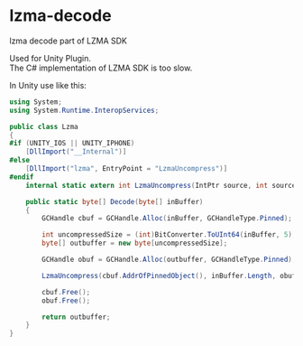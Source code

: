 # lzma-decode
lzma decode part of LZMA SDK
 
Used for Unity Plugin.<br>
The C# implementation of LZMA SDK is too slow. 


In Unity use like this:
 
```c#
using System;
using System.Runtime.InteropServices;

public class Lzma
{
#if (UNITY_IOS || UNITY_IPHONE)
    [DllImport("__Internal")]
#else
    [DllImport("lzma", EntryPoint = "LzmaUncompress")]
#endif
    internal static extern int LzmaUncompress(IntPtr source, int sourceLen, IntPtr dest, int destLen);

    public static byte[] Decode(byte[] inBuffer)
    {
        GCHandle cbuf = GCHandle.Alloc(inBuffer, GCHandleType.Pinned);

        int uncompressedSize = (int)BitConverter.ToUInt64(inBuffer, 5);
        byte[] outbuffer = new byte[uncompressedSize];

        GCHandle obuf = GCHandle.Alloc(outbuffer, GCHandleType.Pinned);

        LzmaUncompress(cbuf.AddrOfPinnedObject(), inBuffer.Length, obuf.AddrOfPinnedObject(), uncompressedSize);

        cbuf.Free();
        obuf.Free();

        return outbuffer;
    }
}
```
